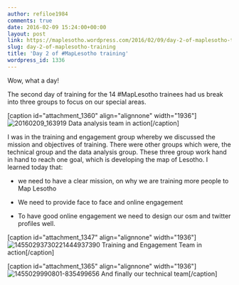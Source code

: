 ```yaml
---
author: refiloe1984
comments: true
date: 2016-02-09 15:24:00+00:00
layout: post
link: https://maplesotho.wordpress.com/2016/02/09/day-2-of-maplesotho-training/
slug: day-2-of-maplesotho-training
title: 'Day 2 of #MapLesotho training'
wordpress_id: 1336
---
```


Wow, what a day!

The second day of training for the 14 #MapLesotho trainees had us break into three groups to focus on our special areas.

[caption id="attachment_1360" align="alignnone" width="1936"]![20160209_163919](https://maplesotho.files.wordpress.com/2016/02/20160209_163919.jpg) Data analysis team in action[/caption]

I was in the training and engagement group whereby we discussed the mission and objectives of training. There were other groups which were, the technical group and the data analysis group. These three group work hand in hand to reach one goal, which is developing the map of Lesotho. I learned today that:



	
  * we need to have a clear mission, on why we are training more people to Map Lesotho

	
  * We need to provide face to face and online engagement

	
  * To have good online engagement we need to design our osm and twitter profiles well.


[caption id="attachment_1347" align="alignnone" width="1936"]![14550293730221444937390](https://maplesotho.files.wordpress.com/2016/02/14550293730221444937390.jpg) Training and Engagement Team in action[/caption]

[caption id="attachment_1365" align="alignnone" width="1936"]![1455029990801-835499656](https://maplesotho.files.wordpress.com/2016/02/1455029990801-835499656.jpg) And finally our technical team[/caption]

